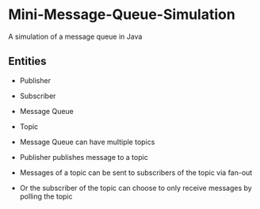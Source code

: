 # Mini-Message-Queue-Simulation
A simulation of a message queue in Java  
  
## Entities  
* Publisher   
* Subscriber  
* Message Queue  
* Topic  

* Message Queue can have multiple topics  
* Publisher publishes message to a topic  
* Messages of a topic can be sent to subscribers of the topic via fan-out  
* Or the subscriber of the topic can choose to only receive messages by polling the topic  
